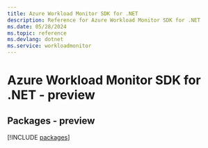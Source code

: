 ```yaml
---
title: Azure Workload Monitor SDK for .NET
description: Reference for Azure Workload Monitor SDK for .NET
ms.date: 05/28/2024
ms.topic: reference
ms.devlang: dotnet
ms.service: workloadmonitor
---
```

# Azure Workload Monitor SDK for .NET - preview
## Packages - preview
[!INCLUDE [packages](workload-monitor-index.md)]